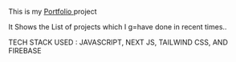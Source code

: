 This is my  [Portfolio ](https://rahulchalat.vercel.app/) project

It Shows the List of projects which I g=have done in recent times..

TECH STACK USED : JAVASCRIPT, NEXT JS, TAILWIND CSS, AND FIREBASE 
